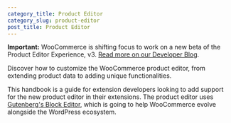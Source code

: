 ```yaml
---
category_title: Product Editor
category_slug: product-editor
post_title: Product Editor
---
```


**Important:** WooCommerce is shifting focus to work on a new beta of the Product Editor Experience, v3. [Read more on our Developer Blog](https://developer.woocommerce.com/2024/11/06/whats-next-in-the-product-editor/).

Discover how to customize the WooCommerce product editor, from extending product data to adding unique functionalities.

This handbook is a guide for extension developers looking to add support for the new product editor in their extensions. The product editor uses [Gutenberg's Block Editor](https://github.com/WordPress/gutenberg/tree/trunk/packages/block-editor), which is going to help WooCommerce evolve alongside the WordPress ecosystem.
